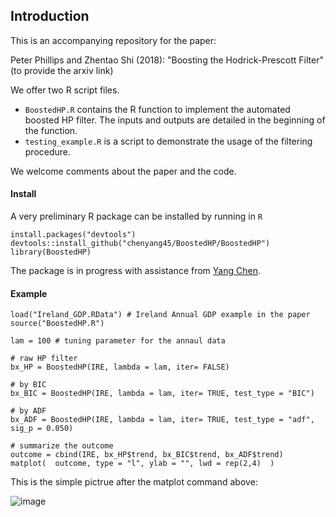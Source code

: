 ﻿
## Introduction

This is an accompanying repository for the paper:

Peter Phillips and Zhentao Shi (2018): "Boosting the Hodrick-Prescott Filter" (to provide the arxiv link)

We offer two R script files.

* `BoostedHP.R` contains the R function to implement the automated boosted HP filter.
The inputs and outputs are detailed in the beginning of the function.
* `testing_example.R` is a script to demonstrate the usage of the filtering procedure.

We welcome comments about the paper and the code.


#### Install

A very preliminary R package can be installed by running in `R`
```
install.packages("devtools")
devtools::install_github("chenyang45/BoostedHP/BoostedHP")
library(BoostedHP)
```
The package is in progress with assistance from [Yang Chen](https://github.com/chenyang45/BoostedHP).

#### Example
```
load("Ireland_GDP.RData") # Ireland Annual GDP example in the paper
source("BoostedHP.R")

lam = 100 # tuning parameter for the annaul data

# raw HP filter
bx_HP = BoostedHP(IRE, lambda = lam, iter= FALSE)

# by BIC
bx_BIC = BoostedHP(IRE, lambda = lam, iter= TRUE, test_type = "BIC")

# by ADF
bx_ADF = BoostedHP(IRE, lambda = lam, iter= TRUE, test_type = "adf", sig_p = 0.050)

# summarize the outcome
outcome = cbind(IRE, bx_HP$trend, bx_BIC$trend, bx_ADF$trend) 
matplot(  outcome, type = "l", ylab = "", lwd = rep(2,4)  )
```
This is the simple pictrue after the matplot command above:

![image](https://github.com/chenyang45/BoostedHP/blob/master/work_memo/readme_example_plot.png)
